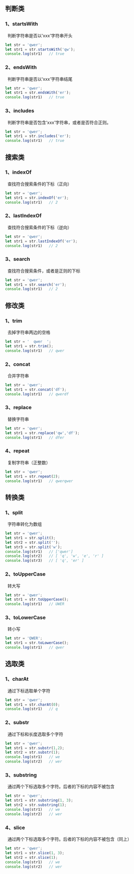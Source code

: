 ## 判断类

### 1、startsWith

  判断字符串是否以‘xxx’字符串开头
```js
let str = 'qwer';
let str1 = str.startsWith('qw');
console.log(str1)   // true
```

### 2、endsWith

  判断字符串是否以‘xxx’字符串结尾
```js
let str = 'qwer';
let str1 = str.endsWith('er');
console.log(str1)   // true
```

### 3、includes

  判断字符串是否包含‘xxx’字符串，或者是否符合正则。
```js
let str = 'qwer';
let str1 = str.includes('er');
console.log(str1)   // true
```
## 搜索类

### 1、indexOf

  查找符合搜索条件的下标（正向）
```js
let str = 'qwer';
let str1 = str.indexOf('er');
console.log(str1)   // 2
```
### 2、lastIndexOf

  查找符合搜索条件的下标（逆向）
```js
let str = 'qwer';
let str1 = str.lastIndexOf('er');
console.log(str1)   // 2
```
### 3、search

  查找符合搜索条件，或者是正则的下标
```js
let str = 'qwer';
let str1 = str.search('er');
console.log(str1)   // 2
```
## 修改类

### 1、trim

  去掉字符串两边的空格
```js
let str = '  qwer  ';
let str1 = str.trim();
console.log(str1)   // qwer
```
### 2、concat

  合并字符串
```js
let str = 'qwer';
let str1 = str.concat('df');
console.log(str1)   // qwerdf
```

### 3、replace

  替换字符串
```js
let str = 'qwer';
let str1 = str.replace('qw','df');
console.log(str1)   // dfer
```
### 4、repeat

  复制字符串（正整数）
```js
let str = 'qwer';
let str1 = str.repeat(2);
console.log(str1)   // qwerqwer
```
## 转换类

### 1、split

  字符串转化为数组
```js
let str = 'qwer';
let str1 = str.split();
let str2 = str.split('');
let str3 = str.split('w');
console.log(str1)   // ['qwer']
console.log(str2)   // [ 'q', 'w', 'e', 'r' ]
console.log(str3)   // [ 'q', 'er' ]
```
### 2、toUpperCase

  转大写
```js
let str = 'qwer';
let str1 = str.toUpperCase();
console.log(str1)   // UWER
```
### 3、toLowerCase

  转小写
```js
let str = 'QWER';
let str1 = str.toLowerCase();
console.log(str1)   // qwer
```
## 选取类

### 1、charAt

  通过下标选取单个字符
```js
let str = 'qwer';
let str1 = str.charAt(0);
console.log(str1)   // q
```
### 2、substr

  通过下标和长度选取多个字符
```js
let str = 'qwer';
let str1 = str.substr(1,2);
let str2 = str.substr(1);
console.log(str1)   // we
console.log(str2)   // wer
```
### 3、substring

  通过两个下标选取多个字符。后者的下标的内容不被包含
```js
let str = 'qwer';
let str1 = str.substring(1, 3);
let str2 = str.substring(1);
console.log(str1)   // we
console.log(str2)   // wer
```

### 4、slice

  通过两个下标选取多个字符。后者的下标的内容不被包含（同上）
```js
let str = 'qwer';
let str1 = str.slice(1, 3);
let str2 = str.slice(1);
console.log(str1)   // we
console.log(str2)   // wer
```

​